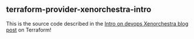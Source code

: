 ## terraform-provider-xenorchestra-intro

This is the source code described in the [Intro on devops Xenorchestra blog post](https://xen-orchestra.com/blog/virtops0-intro-on-devops/) on Terraform!
